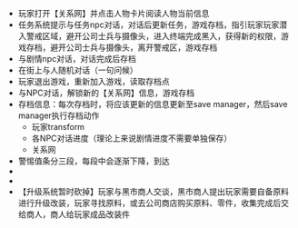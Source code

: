 - 玩家打开【关系网】并点击人物卡片阅读人物当前信息
- 任务系统提示与任务npc对话，对话后更新任务，游戏存档，指引玩家玩家潜入警戒区域，避开公司士兵与摄像头，进入终端完成黑入，获得新的权限，游戏存档，避开公司士兵与摄像头，离开警戒区，游戏存档
- 与剧情npc对话，对话完成后存档
- 在街上与人随机对话（一句问候）
- 玩家退出游戏，重新加入游戏，读取存档点
- 与NPC对话，解锁新的【关系网】信息，游戏存档
- 存档信息：每次存档时，将应该更新的信息更新至save manager，然后save manager执行存档动作
	- 玩家transform
	- 各NPC对话进度（理论上来说剧情进度不需要单独保存）
	- 关系网
- 警惕值条分三段，每段中会逐渐下降，到达
-
-
- 【升级系统暂时砍掉】玩家与黑市商人交谈，黑市商人提出玩家需要自备原料进行升级改装，玩家寻找原料，或去公司商店购买原料、零件，收集完成后交给商人，商人给玩家成品改装件